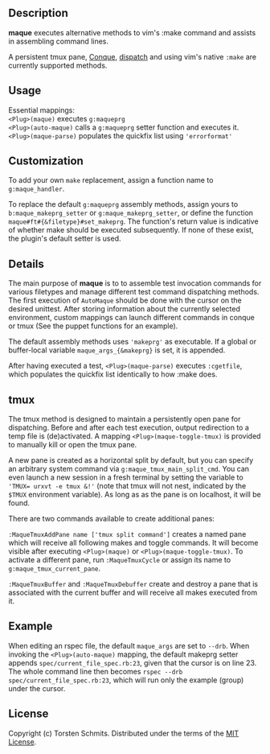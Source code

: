 ## Description

**maque** executes alternative methods to vim's :make command and assists in
assembling command lines.

A persistent tmux pane,
[Conque](https://github.com/rson/vim-conque 'github repo'),
[dispatch](https://github.com/tpope/vim-dispatch 'github repo') and
using vim's native `:make`
are currently supported methods.

## Usage

Essential mappings:  
`<Plug>(maque)` executes `g:maqueprg`  
`<Plug>(auto-maque)` calls a `g:maqueprg` setter function and executes it.  
`<Plug>(maque-parse)` populates the quickfix list using `'errorformat'`

## Customization

To add your own `make` replacement, assign a function name to
`g:maque_handler`.

To replace the default `g:maqueprg` assembly methods, assign yours to
`b:maque_makeprg_setter` or `g:maque_makeprg_setter`, or define the function
`maque#ft#{&filetype}#set_makeprg`. The function's return value is indicative
of whether make should be executed subsequently.  If none of these exist, the
plugin's default setter is used.

## Details

The main purpose of **maque** is to to assemble test invocation commands for
various filetypes and manage different test command dispatching methods. The
first execution of `AutoMaque` should be done with the cursor on the desired
unittest. After storing information about the currently selected environment,
custom mappings can launch different commands in conque or tmux (See the puppet
functions for an example).

The default assembly methods uses `'makeprg'` as executable. If a global or
buffer-local variable `maque_args_{&makeprg}` is set, it is appended.

After having executed a test, `<Plug>(maque-parse)` executes `:cgetfile`, which
populates the quickfix list identically to how :make does.

## tmux

The tmux method is designed to maintain a persistently open pane for
dispatching. Before and after each test execution, output redirection to a temp
file is (de)activated.
A mapping `<Plug>(maque-toggle-tmux)` is provided to manually kill or open the tmux
pane.

A new pane is created as a horizontal split by default, but you can specify an
arbitrary system command via `g:maque_tmux_main_split_cmd`. You can even launch
a new session in a fresh terminal by setting the variable to `'TMUX= urxvt -e
tmux &!'` (note that tmux will not nest, indicated by the `$TMUX` environment
variable). As long as as the pane is on localhost, it will be found.

There are two commands available to create additional panes:

`:MaqueTmuxAddPane name ['tmux split command']` creates a named pane which will
receive all following makes and toggle commands. It will become visible after
executing `<Plug>(maque)` or `<Plug>(maque-toggle-tmux)`.
To activate a different pane, run `:MaqueTmuxCycle` or assign its name to
`g:maque_tmux_current_pane`.

`:MaqueTmuxBuffer` and `:MaqueTmuxDebuffer` create and destroy a pane that is
associated with the current buffer and will receive all makes executed from it.

## Example

When editing an rspec file, the default `maque_args` are set to `--drb`. When
invoking the `<Plug>(auto-maque)` mapping, the default makeprg setter appends
`spec/current_file_spec.rb:23`, given that the cursor is on line 23. The whole
command line then becomes `rspec --drb spec/current_file_spec.rb:23`, which
will run only the example (group) under the cursor.

## License

Copyright (c) Torsten Schmits. Distributed under the terms of the
[MIT License](http://opensource.org/licenses/MIT 'mit license').
